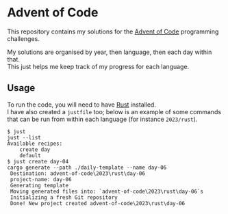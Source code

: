 # Advent of Code
This repository contains my solutions for the [Advent of Code](https://adventofcode.com) programming challenges.

My solutions are organised by year, then language, then each day within that.  
This just helps me keep track of my progress for each language.

## Usage
To run the code, you will need to have [Rust](https://www.rust-lang.org) installed.  
I have also created a `justfile` too; below is an example of some commands that can be run from within each language (for instance `2023/rust`).

```shell
$ just
just --list
Available recipes:
    create day
    default
$ just create day-04
cargo generate --path ./daily-template --name day-06
 Destination: advent-of-code\2023\rust\day-06
 project-name: day-06
 Generating template
 Moving generated files into: `advent-of-code\2023\rust\day-06`s
 Initializing a fresh Git repository
 Done! New project created advent-of-code\2023\rust\day-06
```
